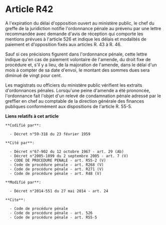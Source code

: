 # Article R42

A l'expiration du délai d'opposition ouvert au ministère public, le chef du greffe de la juridiction notifie l'ordonnance
pénale au prévenu par une lettre recommandée avec demande d'avis de réception qui comporte les mentions prévues à l'article
526 et indique les délais et modalités de paiement et d'opposition fixés aux articles R. 43 à R. 46. 

Sauf si ces précisions figurent dans l'ordonnance pénale, cette lettre indique qu'en cas de paiement volontaire de l'amende,
du droit fixe de procédure et, s'il y a lieu, de la majoration de l'amende, dans le délai d'un mois à compter de sa date
d'envoi, le montant des sommes dues sera diminué de vingt pour cent. 

Les magistrats ou officiers du ministère public vérifient les extraits d'ordonnances pénales. Lorsqu'une peine d'amende a été
prononcée, l'ordonnance fait l'objet d'un relevé de condamnation pénale adressé par le greffier en chef au  comptable de la
direction générale des finances publiques conformément aux dispositions de l'article R. 55-5.

**Liens relatifs à cet article**

	**Codifié par**:

	  - Décret n°59-318 du 23 février 1959

	**Cité par**:

	  - Décret n°67-902 du 12 octobre 1967 - art. 29 (Ab)
	  - Décret n°2005-1099 du 2 septembre 2005 - art. 7 (V)
	  - CODE DE PROCEDURE PENALE - art. R55-2 (V)
	  - Code de procédure pénale - art. R268 (V)
	  - Code de procédure pénale - art. R271 (V)
	  - Code de procédure pénale - art. R48 (V)

	**Modifié par**:

	  - Décret n°2014-551 du 27 mai 2014 - art. 24

	**Cite**:

	  - Code de procédure pénale
	  - Code de procédure pénale - art. 526
	  - Code de procédure pénale - art. R55-5
